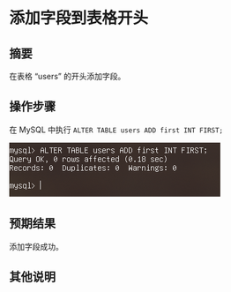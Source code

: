 # 添加字段到表格开头

## 摘要

在表格 “users” 的开头添加字段。

## 操作步骤

在 MySQL 中执行 `ALTER TABLE users ADD first INT FIRST;`

![添加字段到表格开头](./img/添加字段到表格开头.png)

## 预期结果

添加字段成功。

## 其他说明
